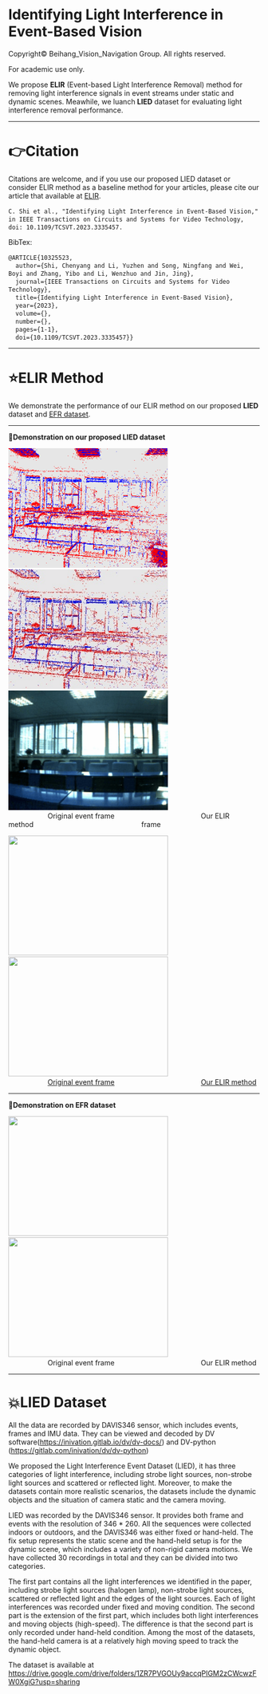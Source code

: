 # Identifying Light Interference in Event-Based Vision
Copyright© Beihang_Vision_Navigation Group. All rights reserved.

For academic use only.

We propose **ELIR** (Event-based Light Interference Removal) method for removing light interference signals in event streams under static and dynamic scenes.  Meawhile, we luanch **LIED** dataset for evaluating light interference removal performance.
****
# 👉Citation   

Citations are welcome, and if you use our proposed LIED dataset or consider ELIR method as a baseline method for your articles, please cite our article that available at [ELIR](https://ieeexplore.ieee.org/document/10325523).
```
C. Shi et al., "Identifying Light Interference in Event-Based Vision," in IEEE Transactions on Circuits and Systems for Video Technology, doi: 10.1109/TCSVT.2023.3335457.
```
BibTex:  
```
@ARTICLE{10325523,  
  author={Shi, Chenyang and Li, Yuzhen and Song, Ningfang and Wei, Boyi and Zhang, Yibo and Li, Wenzhuo and Jin, Jing},  
  journal={IEEE Transactions on Circuits and Systems for Video Technology},   
  title={Identifying Light Interference in Event-Based Vision},   
  year={2023},  
  volume={},  
  number={},  
  pages={1-1},  
  doi={10.1109/TCSVT.2023.3335457}}  
```
****
# :star:ELIR Method

We demonstrate the performance of our ELIR method on our proposed **LIED** dataset and [EFR dataset](https://github.com/ziweiWWANG/EFR).
****
**:dizzy:Demonstration on our proposed LIED dataset**  

<img src="https://github.com/shicy17/LIED/blob/main/Demonstration/orin.gif" width="320" height="240"><img src="https://github.com/shicy17/LIED/blob/main/Demonstration/removal.gif" width="320" height="240"><img src="https://github.com/shicy17/LIED/blob/main/Demonstration/frame.gif" width="320" height="240">  
&nbsp;&nbsp;&nbsp;&nbsp;&nbsp;&nbsp;&nbsp;&nbsp;&nbsp;&nbsp;&nbsp;&nbsp;&nbsp;&nbsp;&nbsp;&nbsp;&nbsp;&nbsp;&nbsp;&nbsp;Original event frame&nbsp;&nbsp;&nbsp;&nbsp;&nbsp;&nbsp;&nbsp;&nbsp;&nbsp;&nbsp;&nbsp;&nbsp;&nbsp;&nbsp;&nbsp;&nbsp;&nbsp;&nbsp;&nbsp;&nbsp;&nbsp;&nbsp;&nbsp;&nbsp;&nbsp;&nbsp;&nbsp;&nbsp;&nbsp;&nbsp;&nbsp;&nbsp;&nbsp;&nbsp;&nbsp;&nbsp;&nbsp;&nbsp;&nbsp;&nbsp;&nbsp;&nbsp;&nbsp;&nbsp;Our ELIR method&nbsp;&nbsp;&nbsp;&nbsp;&nbsp;&nbsp;&nbsp;&nbsp;&nbsp;&nbsp;&nbsp;&nbsp;&nbsp;&nbsp;&nbsp;&nbsp;&nbsp;&nbsp;&nbsp;&nbsp;&nbsp;&nbsp;&nbsp;&nbsp;&nbsp;&nbsp;&nbsp;&nbsp;&nbsp;&nbsp;&nbsp;&nbsp;&nbsp;&nbsp;&nbsp;&nbsp;&nbsp;&nbsp;&nbsp;&nbsp;&nbsp;&nbsp;&nbsp;&nbsp;&nbsp;&nbsp;&nbsp;&nbsp;&nbsp;&nbsp;&nbsp;&nbsp;&nbsp;&nbsp;&nbsp;frame

<img src="https://github.com/shicy17/LIED/assets/83962935/eda3442a-aee8-4efc-bdbe-47b04e2b72f1" width="320" height="240"><img src="https://github.com/shicy17/LIED/assets/83962935/fa1cb68c-dd98-49c6-b19b-3bb83f922fdd" width="320" height="240">  
&nbsp;&nbsp;&nbsp;&nbsp;&nbsp;&nbsp;&nbsp;&nbsp;&nbsp;&nbsp;&nbsp;&nbsp;&nbsp;&nbsp;&nbsp;&nbsp;&nbsp;&nbsp;&nbsp;&nbsp;[Original event frame](https://drive.google.com/file/d/1G8RiuAw-2yv1AJ5nkbU9RHieBJCVqXbs/view?usp=drive_link)&nbsp;&nbsp;&nbsp;&nbsp;&nbsp;&nbsp;&nbsp;&nbsp;&nbsp;&nbsp;&nbsp;&nbsp;&nbsp;&nbsp;&nbsp;&nbsp;&nbsp;&nbsp;&nbsp;&nbsp;&nbsp;&nbsp;&nbsp;&nbsp;&nbsp;&nbsp;&nbsp;&nbsp;&nbsp;&nbsp;&nbsp;&nbsp;&nbsp;&nbsp;&nbsp;&nbsp;&nbsp;&nbsp;&nbsp;&nbsp;&nbsp;&nbsp;&nbsp;&nbsp;[Our ELIR method](https://drive.google.com/file/d/1bMqvy3GvOGU1Hsuko9Bwn0aA4MmWz9JA/view?usp=drive_link)
****
**:dizzy:Demonstration on EFR dataset**  

<img src="https://github.com/shicy17/LIED/blob/main/Demonstration/02_Ori.gif" width="320" height="240"><img src="https://github.com/shicy17/LIED/blob/main/Demonstration/02_Ours.gif" width="320" height="240">  
&nbsp;&nbsp;&nbsp;&nbsp;&nbsp;&nbsp;&nbsp;&nbsp;&nbsp;&nbsp;&nbsp;&nbsp;&nbsp;&nbsp;&nbsp;&nbsp;&nbsp;&nbsp;&nbsp;&nbsp;Original event frame&nbsp;&nbsp;&nbsp;&nbsp;&nbsp;&nbsp;&nbsp;&nbsp;&nbsp;&nbsp;&nbsp;&nbsp;&nbsp;&nbsp;&nbsp;&nbsp;&nbsp;&nbsp;&nbsp;&nbsp;&nbsp;&nbsp;&nbsp;&nbsp;&nbsp;&nbsp;&nbsp;&nbsp;&nbsp;&nbsp;&nbsp;&nbsp;&nbsp;&nbsp;&nbsp;&nbsp;&nbsp;&nbsp;&nbsp;&nbsp;&nbsp;&nbsp;&nbsp;&nbsp;Our ELIR method
****
# :boom:LIED Dataset

All the data are recorded by DAVIS346 sensor, which includes events, frames and IMU data. They can be viewed and decoded by DV software(https://inivation.gitlab.io/dv/dv-docs/) and DV-python (https://gitlab.com/inivation/dv/dv-python)

We proposed the Light Interference Event Dataset (LIED), it has three categories of light interference, including strobe light sources, non-strobe light sources and scattered or reflected light. Moreover, to make the datasets contain more realistic scenarios, the datasets include the dynamic objects and the situation of camera static and the camera moving.

LIED was recorded by the DAVIS346 sensor. It provides both frame and events with the resolution of 346 * 260. All the sequences were collected indoors or outdoors, and the DAVIS346 was either fixed or hand-held. The fix setup represents the static scene and the hand-held setup is for the dynamic scene, which includes a variety of non-rigid camera motions. We have collected 30 recordings in total and they can be divided into two categories.

The first part contains all the light interferences we identified in the paper, including strobe light sources (halogen lamp), non-strobe light sources, scattered or reflected light and the edges of the light sources. Each of light interferences was recorded under fixed and moving condition. The second part is the extension of the first part, which includes both light interferences and moving objects (high-speed). The difference is that the second part is only recorded under hand-held condition. Among the most of the datasets, the hand-held camera is at a relatively high moving speed to track the dynamic object.

The dataset is available at https://drive.google.com/drive/folders/1ZR7PVGOUy9accqPIGM2zCWcwzFW0XgiG?usp=sharing
